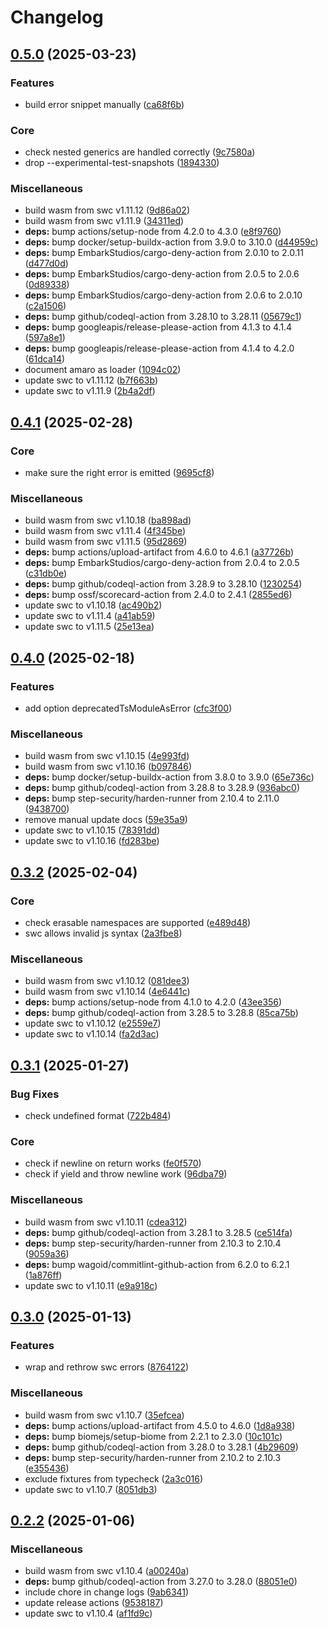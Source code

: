 # Changelog

## [0.5.0](https://github.com/nodejs/amaro/compare/v0.4.1...v0.5.0) (2025-03-23)


### Features

* build error snippet manually ([ca68f6b](https://github.com/nodejs/amaro/commit/ca68f6bc672664de35ccac29dd0afef0cb19511d))


### Core

* check nested generics are handled correctly ([9c7580a](https://github.com/nodejs/amaro/commit/9c7580acde7a2a068a3aebb3740a1aca07f5550d))
* drop --experimental-test-snapshots ([1894330](https://github.com/nodejs/amaro/commit/1894330ef910942a7933c9abb4e8b381e805226f))


### Miscellaneous

* build wasm from swc v1.11.12 ([9d86a02](https://github.com/nodejs/amaro/commit/9d86a021c3fda994d02563534c4c374ccb54fe94))
* build wasm from swc v1.11.9 ([34311ed](https://github.com/nodejs/amaro/commit/34311ed60c87d8675e943c12e1c7a52129aeb03c))
* **deps:** bump actions/setup-node from 4.2.0 to 4.3.0 ([e8f9760](https://github.com/nodejs/amaro/commit/e8f9760e6378755079c5d903232ee3f8c7519d50))
* **deps:** bump docker/setup-buildx-action from 3.9.0 to 3.10.0 ([d44959c](https://github.com/nodejs/amaro/commit/d44959c66950965d91221c86fb69b9e7be14b7e9))
* **deps:** bump EmbarkStudios/cargo-deny-action from 2.0.10 to 2.0.11 ([d477d0d](https://github.com/nodejs/amaro/commit/d477d0db712da16fd0613b92a29fd9b08e573a79))
* **deps:** bump EmbarkStudios/cargo-deny-action from 2.0.5 to 2.0.6 ([0d89338](https://github.com/nodejs/amaro/commit/0d893382e2b4791f088d97eeb8016a12151e8fc3))
* **deps:** bump EmbarkStudios/cargo-deny-action from 2.0.6 to 2.0.10 ([c2a1506](https://github.com/nodejs/amaro/commit/c2a150695ea7fa1670a3159336eb8cfc5783d47d))
* **deps:** bump github/codeql-action from 3.28.10 to 3.28.11 ([05679c1](https://github.com/nodejs/amaro/commit/05679c18ecfc77c9b0b1cb21867a2d71533882d7))
* **deps:** bump googleapis/release-please-action from 4.1.3 to 4.1.4 ([597a8e1](https://github.com/nodejs/amaro/commit/597a8e11d5080ea3c767347ad825f8518a7e1150))
* **deps:** bump googleapis/release-please-action from 4.1.4 to 4.2.0 ([61dca14](https://github.com/nodejs/amaro/commit/61dca1481bc56f9a13ab6e0d81e206ffa4b0e7be))
* document amaro as loader ([1094c02](https://github.com/nodejs/amaro/commit/1094c0275116e3510c62141ebd0c97e95e801f29))
* update swc to v1.11.12 ([b7f663b](https://github.com/nodejs/amaro/commit/b7f663ba1e3e49cc73f8218b6649a1bef63a3531))
* update swc to v1.11.9 ([2b4a2df](https://github.com/nodejs/amaro/commit/2b4a2df52b6867559f639ef3c29dd96f0af69b5a))

## [0.4.1](https://github.com/nodejs/amaro/compare/v0.4.0...v0.4.1) (2025-02-28)


### Core

* make sure the right error is emitted ([9695cf8](https://github.com/nodejs/amaro/commit/9695cf859e7990d0b096de983a739a0f03df0744))


### Miscellaneous

* build wasm from swc v1.10.18 ([ba898ad](https://github.com/nodejs/amaro/commit/ba898aded7cbede4a2d9801caa455a5e53d86deb))
* build wasm from swc v1.11.4 ([4f345be](https://github.com/nodejs/amaro/commit/4f345be3d036eb40acc3e55b252144ca52e83644))
* build wasm from swc v1.11.5 ([95d2869](https://github.com/nodejs/amaro/commit/95d2869f7e8d6cb21fc3e24989628b3648cadaa7))
* **deps:** bump actions/upload-artifact from 4.6.0 to 4.6.1 ([a37726b](https://github.com/nodejs/amaro/commit/a37726b317fe494e514bb04d358573a1161d1e51))
* **deps:** bump EmbarkStudios/cargo-deny-action from 2.0.4 to 2.0.5 ([c31db0e](https://github.com/nodejs/amaro/commit/c31db0e6f06a666afbe772db99a76973713e3ee8))
* **deps:** bump github/codeql-action from 3.28.9 to 3.28.10 ([1230254](https://github.com/nodejs/amaro/commit/1230254436bd24f980f644f12d7ce8b10cbf1ca3))
* **deps:** bump ossf/scorecard-action from 2.4.0 to 2.4.1 ([2855ed6](https://github.com/nodejs/amaro/commit/2855ed6f163bd979dd40844983bdac6403321d6e))
* update swc to v1.10.18 ([ac490b2](https://github.com/nodejs/amaro/commit/ac490b291f71aedc1edd3b3759c3ecceb1eddf7f))
* update swc to v1.11.4 ([a41ab59](https://github.com/nodejs/amaro/commit/a41ab59b175823d21d1853a091cadb25c029d2d7))
* update swc to v1.11.5 ([25e13ea](https://github.com/nodejs/amaro/commit/25e13ea5f1552d138928243c6fcef1a2d2286b57))

## [0.4.0](https://github.com/nodejs/amaro/compare/v0.3.2...v0.4.0) (2025-02-18)


### Features

* add option deprecatedTsModuleAsError ([cfc3f00](https://github.com/nodejs/amaro/commit/cfc3f001e92e0fd8b36f21a7ecdc8b41a9b7d040))


### Miscellaneous

* build wasm from swc v1.10.15 ([4e993fd](https://github.com/nodejs/amaro/commit/4e993fd61f3636c9a277a94625b8758e47661add))
* build wasm from swc v1.10.16 ([b097846](https://github.com/nodejs/amaro/commit/b09784613de6e4b8c72ef2fedda0b140ecbdad47))
* **deps:** bump docker/setup-buildx-action from 3.8.0 to 3.9.0 ([65e736c](https://github.com/nodejs/amaro/commit/65e736cbaa38cbadd09a19e3cf378a02af45653e))
* **deps:** bump github/codeql-action from 3.28.8 to 3.28.9 ([936abc0](https://github.com/nodejs/amaro/commit/936abc03bf2735c9c9b20effe7a1c7826fc6e3e3))
* **deps:** bump step-security/harden-runner from 2.10.4 to 2.11.0 ([9438700](https://github.com/nodejs/amaro/commit/94387007a0ee57781d8e101c423aa2bb7bd33f26))
* remove manual update docs ([59e35a9](https://github.com/nodejs/amaro/commit/59e35a99ed08af369e2c12c8286cf8a38a02db61))
* update swc to v1.10.15 ([78391dd](https://github.com/nodejs/amaro/commit/78391dd8f3d8289486a774ddd4f69e6b69a8a9b5))
* update swc to v1.10.16 ([fd283be](https://github.com/nodejs/amaro/commit/fd283be9b9616ac1e00c6e192ff4eb1ee96f2bc5))

## [0.3.2](https://github.com/nodejs/amaro/compare/v0.3.1...v0.3.2) (2025-02-04)


### Core

* check erasable namespaces are supported ([e489d48](https://github.com/nodejs/amaro/commit/e489d48171d4abeb80a139ef339aa5be36736e31))
* swc allows invalid js syntax ([2a3fbe8](https://github.com/nodejs/amaro/commit/2a3fbe886215c7d41bc1ffc9a3e4cf745d9e2c59))


### Miscellaneous

* build wasm from swc v1.10.12 ([081dee3](https://github.com/nodejs/amaro/commit/081dee36877b046f6f9a361412adc0fe2c34c57e))
* build wasm from swc v1.10.14 ([4e6441c](https://github.com/nodejs/amaro/commit/4e6441c843a52e70bef56458799e267151b9cbc4))
* **deps:** bump actions/setup-node from 4.1.0 to 4.2.0 ([43ee356](https://github.com/nodejs/amaro/commit/43ee356f3e46fb1f980622c2fd8acd40356d87ac))
* **deps:** bump github/codeql-action from 3.28.5 to 3.28.8 ([85ca75b](https://github.com/nodejs/amaro/commit/85ca75bbcb60b36d60f883294d30d30a24a4a76f))
* update swc to v1.10.12 ([e2559e7](https://github.com/nodejs/amaro/commit/e2559e772f9d75cac26b52b8218e0cea2da48512))
* update swc to v1.10.14 ([fa2d3ac](https://github.com/nodejs/amaro/commit/fa2d3ac4daba345f115ab67382791eea055d5bc7))

## [0.3.1](https://github.com/nodejs/amaro/compare/v0.3.0...v0.3.1) (2025-01-27)


### Bug Fixes

* check undefined format ([722b484](https://github.com/nodejs/amaro/commit/722b4842ea2414b7f304128bbff9ea9db1cc7c28))


### Core

* check if newline on return works ([fe0f570](https://github.com/nodejs/amaro/commit/fe0f5704e9965ae50bb49f0ee7e1e4d6a4ee1d6b))
* check if yield and throw newline work ([96dba79](https://github.com/nodejs/amaro/commit/96dba7943a83deab3c705227e49fb99aa10d1580))


### Miscellaneous

* build wasm from swc v1.10.11 ([cdea312](https://github.com/nodejs/amaro/commit/cdea31243b1c32380f0dd442575038195f189486))
* **deps:** bump github/codeql-action from 3.28.1 to 3.28.5 ([ce514fa](https://github.com/nodejs/amaro/commit/ce514fad88b184a0717eec105b29dd99335e7ca2))
* **deps:** bump step-security/harden-runner from 2.10.3 to 2.10.4 ([9059a36](https://github.com/nodejs/amaro/commit/9059a366d277c2398dca62a91bd5814e9df41fff))
* **deps:** bump wagoid/commitlint-github-action from 6.2.0 to 6.2.1 ([1a876ff](https://github.com/nodejs/amaro/commit/1a876ffe67816b1f6f60c5631d74861ddaae2fe2))
* update swc to v1.10.11 ([e9a918c](https://github.com/nodejs/amaro/commit/e9a918ce7ea9969c1d930f69372c7d51e69fb6af))

## [0.3.0](https://github.com/nodejs/amaro/compare/v0.2.2...v0.3.0) (2025-01-13)


### Features

* wrap and rethrow swc errors ([8764122](https://github.com/nodejs/amaro/commit/87641224c949422f1d1b2734309bc1d907df69de))


### Miscellaneous

* build wasm from swc v1.10.7 ([35efcea](https://github.com/nodejs/amaro/commit/35efceaf8349d0b9c325f059591111c1bf0f2459))
* **deps:** bump actions/upload-artifact from 4.5.0 to 4.6.0 ([1d8a938](https://github.com/nodejs/amaro/commit/1d8a938ce7d32651c0eca220d62abf045b4202bb))
* **deps:** bump biomejs/setup-biome from 2.2.1 to 2.3.0 ([10c101c](https://github.com/nodejs/amaro/commit/10c101c03d9203822996c2e4cb22a3d9849cf7ff))
* **deps:** bump github/codeql-action from 3.28.0 to 3.28.1 ([4b29609](https://github.com/nodejs/amaro/commit/4b296094d713a88c241c6d80df713f505676350a))
* **deps:** bump step-security/harden-runner from 2.10.2 to 2.10.3 ([e355436](https://github.com/nodejs/amaro/commit/e355436679007ef78f6ca83942ec098269b86b09))
* exclude fixtures from typecheck ([2a3c016](https://github.com/nodejs/amaro/commit/2a3c016134fc34aad694e92c5cd1a90fc6107fb7))
* update swc to v1.10.7 ([8051db3](https://github.com/nodejs/amaro/commit/8051db3a2b6e7fa3335da9904ccf85d293c77826))

## [0.2.2](https://github.com/nodejs/amaro/compare/v0.2.1...v0.2.2) (2025-01-06)


### Miscellaneous

* build wasm from swc v1.10.4 ([a00240a](https://github.com/nodejs/amaro/commit/a00240acbebce535144b26b6ebb6bc65c7e04d8e))
* **deps:** bump github/codeql-action from 3.27.0 to 3.28.0 ([88051e0](https://github.com/nodejs/amaro/commit/88051e07265c4f33dd6b0e55e73df176492b1236))
* include chore in change logs ([9ab6341](https://github.com/nodejs/amaro/commit/9ab6341c697116fa4f5af656a1390c4f228531b9))
* update release actions ([9538187](https://github.com/nodejs/amaro/commit/95381873d9dd2fbe720ab01138b7653e3afc12d4))
* update swc to v1.10.4 ([af1fd9c](https://github.com/nodejs/amaro/commit/af1fd9c3aa795bc9e0adb3907662e8b254899b57))
